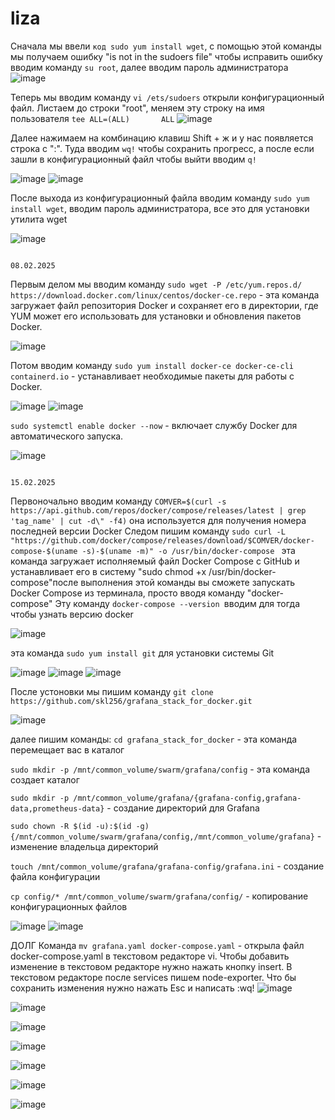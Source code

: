 # liza
Сначала мы ввели `код sudo yum install wget`, с помощью этой команды мы получаем ошибку "is not in the sudoers file" чтобы исправить ошибку вводим команду `su root`, далее вводим пароль администратора 
![image](https://github.com/user-attachments/assets/087ce2c4-157a-426f-a8fa-4819b58582c6)

Теперь мы вводим команду `vi /ets/sudoers` открыли конфигурационный файл. Листаем до строки "root", меняем эту строку на имя пользователя `tee ALL=(ALL)       ALL`
![image](https://github.com/user-attachments/assets/833dee0b-0bdd-4eb7-bc38-c3c973521fe1)

Далее нажимаем на комбинацию клавиш Shift + ж и у нас появляется строка с ":". Туда вводим `wq!` чтобы сохранить прогресс, а после если зашли в конфигурационный файл чтобы выйти вводим `q!`

![image](https://github.com/user-attachments/assets/a6cc1a3e-79da-443c-a38f-d90a67a7cfd7)
![image](https://github.com/user-attachments/assets/ce7bb00c-e2aa-4af0-9598-2b3e1c96cd9a)

После выхода из конфигурационный файла вводим команду `sudo yum install wget`, вводим пароль администратора, все это для установки утилита wget

![image](https://github.com/user-attachments/assets/35498f5c-92e3-4a15-bb71-1196d9d05caa)


                                                                                                    08.02.2025
Первым делом мы вводим команду `sudo wget -P /etc/yum.repos.d/ https://download.docker.com/linux/centos/docker-ce.repo` - эта команда загружает файл репозитория Docker и сохраняет его в директории, где YUM может его использовать для установки и обновления пакетов Docker.

![image](https://github.com/user-attachments/assets/267e8c02-ff29-440b-8d80-8c490a9aa509)


Потом вводим команду `sudo yum install docker-ce docker-ce-cli containerd.io` - устанавливает необходимые пакеты для работы с Docker.

![image](https://github.com/user-attachments/assets/6cc081dd-0be2-4c39-8ece-2d9c1482f38a)
![image](https://github.com/user-attachments/assets/88d88688-1bc4-41dc-a94e-409d3f0762ab)

`sudo systemctl enable docker --now` - включает службу Docker для автоматического запуска. 

![image](https://github.com/user-attachments/assets/336c0a72-40df-4aaf-b3f0-be138cd7fb0b)



                                                                                              15.02.2025
Первоночально вводим команду `COMVER=$(curl -s https://api.github.com/repos/docker/compose/releases/latest | grep 'tag_name' | cut -d\" -f4)` она используется для получения номера последней версии Docker 
Следом пишим команду `sudo curl -L "https://github.com/docker/compose/releases/download/$COMVER/docker-compose-$(uname -s)-$(uname -m)" -o /usr/bin/docker-compose ` эта команда загружает исполняемый файл Docker Compose с GitHub и устанавливает его в систему
"sudo chmod +x /usr/bin/docker-compose"после выполнения этой команды вы сможете запускать Docker Compose из терминала, просто вводя команду "docker-compose"
Эту команду `docker-compose --version `вводим для тогда чтобы узнать версию docker

![image](https://github.com/user-attachments/assets/e1ff69db-fb72-4d93-88e0-234fc56b9395)

эта команда `sudo yum install git` для установки системы Git

![image](https://github.com/user-attachments/assets/3f057d30-f6f3-4e65-b420-f61fd52e6f9f)
![image](https://github.com/user-attachments/assets/0c2a759d-edb8-43ae-8b74-a43befe0320f)
![image](https://github.com/user-attachments/assets/f7bd0cb2-8b44-4e31-9aa7-dc6324721d09)


После устоновки мы пишим команду `git clone https://github.com/skl256/grafana_stack_for_docker.git`

![image](https://github.com/user-attachments/assets/3fb73322-dda5-4a23-aa09-dadd40df5310)


далее пишим команды:
`cd grafana_stack_for_docker` - эта команда перемещает вас в каталог

`sudo mkdir -p /mnt/common_volume/swarm/grafana/config` - эта команда создает каталог 

`sudo mkdir -p /mnt/common_volume/grafana/{grafana-config,grafana-data,prometheus-data}` - создание директорий для Grafana

`sudo chown -R $(id -u):$(id -g) {/mnt/common_volume/swarm/grafana/config,/mnt/common_volume/grafana}` - изменение владельца директорий

`touch /mnt/common_volume/grafana/grafana-config/grafana.ini` - создание файла конфигурации

`cp config/* /mnt/common_volume/swarm/grafana/config/` - копирование конфигурационных файлов

![image](https://github.com/user-attachments/assets/5260a30e-5cbd-44f0-8102-ab682eca2e7c)
![image](https://github.com/user-attachments/assets/4449081b-6a3e-44d0-b97a-d7622e883d41)

ДОЛГ
Команда `mv grafana.yaml docker-compose.yaml` - открыла файл docker-compose.yaml в текстовом редакторе vi.
Чтобы добавить изменение в текстовом редакторе нужно нажать кнопку insert.
В текстовом редакторе после services пишем node-exporter. Что бы сохранить изменения нужно нажать Esc и написать :wq!
![image](https://github.com/user-attachments/assets/234714b2-163a-4301-b9d2-0a666eb021e3)

![image](https://github.com/user-attachments/assets/6cda7b84-2dc6-434e-bb0e-7fb864142618)



![image](https://github.com/user-attachments/assets/7b30130c-e4f3-43db-a710-133aa0db4f59)

![image](https://github.com/user-attachments/assets/1a90284b-7682-41cf-a6c8-90ed3469e2f5)

![image](https://github.com/user-attachments/assets/f223feb6-c57f-4eb5-a7ff-7b0619323eae)

![image](https://github.com/user-attachments/assets/ab7fcae9-11c3-4c10-b5a9-a2f8fe896c17)

![image](https://github.com/user-attachments/assets/a37da795-356e-40ab-8232-ae1dc893777e)
